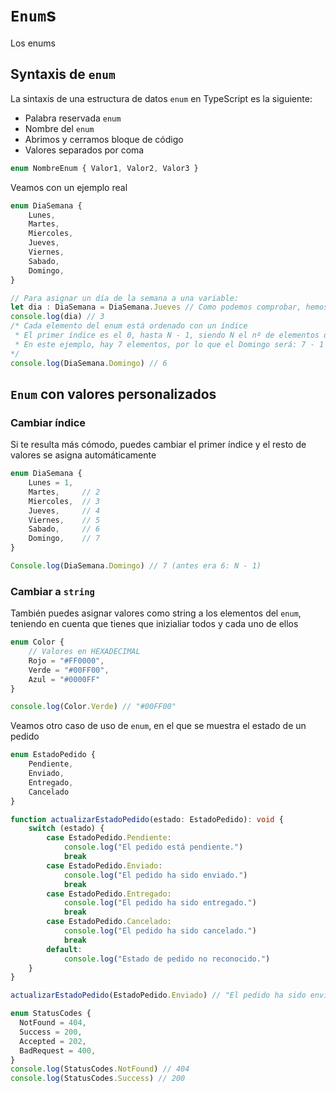 # `Enum`s

Los enums

## Syntaxis de `enum`

La sintaxis de una estructura de datos `enum` en TypeScript es la siguiente:

- Palabra reservada `enum`
- Nombre del `enum`
- Abrimos y cerramos bloque de código
- Valores separados por coma

```typescript
enum NombreEnum { Valor1, Valor2, Valor3 }
```

Veamos con un ejemplo real

```typescript
enum DiaSemana {
    Lunes,
    Martes,
    Miercoles,
    Jueves,
    Viernes,
    Sabado,
    Domingo,
}

// Para asignar un día de la semana a una variable:
let dia : DiaSemana = DiaSemana.Jueves // Como podemos comprobar, hemos creado un nuevo tipo de dato
console.log(dia) // 3
/* Cada elemento del enum está ordenado con un índice
 * El primer índice es el 0, hasta N - 1, siendo N el nº de elementos del enum
 * En este ejemplo, hay 7 elementos, por lo que el Domingo será: 7 - 1 => 6
*/
console.log(DiaSemana.Domingo) // 6
```

## `Enum` con valores personalizados

### Cambiar índice

Si te resulta más cómodo, puedes cambiar el primer índice y el resto de valores se asigna automáticamente

```typescript
enum DiaSemana {
    Lunes = 1,
    Martes,     // 2
    Miercoles,  // 3
    Jueves,     // 4
    Viernes,    // 5
    Sabado,     // 6
    Domingo,    // 7
}

Console.log(DiaSemana.Domingo) // 7 (antes era 6: N - 1)
```

### Cambiar a `string`

También puedes asignar valores como string a los elementos del `enum`, teniendo en cuenta que tienes que inizialiar todos y cada uno de ellos

```typescript
enum Color {
    // Valores en HEXADECIMAL
    Rojo = "#FF0000",
    Verde = "#00FF00",
    Azul = "#0000FF"
}

console.log(Color.Verde) // "#00FF00"
```

Veamos otro caso de uso de `enum`, en el que se muestra el estado de un pedido

```typescript
enum EstadoPedido {
    Pendiente,
    Enviado,
    Entregado,
    Cancelado
}

function actualizarEstadoPedido(estado: EstadoPedido): void {
    switch (estado) {
        case EstadoPedido.Pendiente:
            console.log("El pedido está pendiente.")
            break
        case EstadoPedido.Enviado:
            console.log("El pedido ha sido enviado.")
            break
        case EstadoPedido.Entregado:
            console.log("El pedido ha sido entregado.")
            break
        case EstadoPedido.Cancelado:
            console.log("El pedido ha sido cancelado.")
            break
        default:
            console.log("Estado de pedido no reconocido.")
    }
}

actualizarEstadoPedido(EstadoPedido.Enviado) // "El pedido ha sido enviado."
```

```typescript
enum StatusCodes {
  NotFound = 404,
  Success = 200,
  Accepted = 202,
  BadRequest = 400,
}
console.log(StatusCodes.NotFound) // 404
console.log(StatusCodes.Success) // 200
```